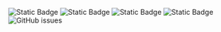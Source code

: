 ![Static Badge](https://img.shields.io/badge/blacklists-60-000000) ![Static Badge](https://img.shields.io/badge/blacklisted-3159004-cc0000) ![Static Badge](https://img.shields.io/badge/whitelisted-2242-00CC00) ![Static Badge](https://img.shields.io/badge/streaming_blacklist-28107-000000) ![GitHub issues](https://img.shields.io/github/issues/fabriziosalmi/blacklists)
